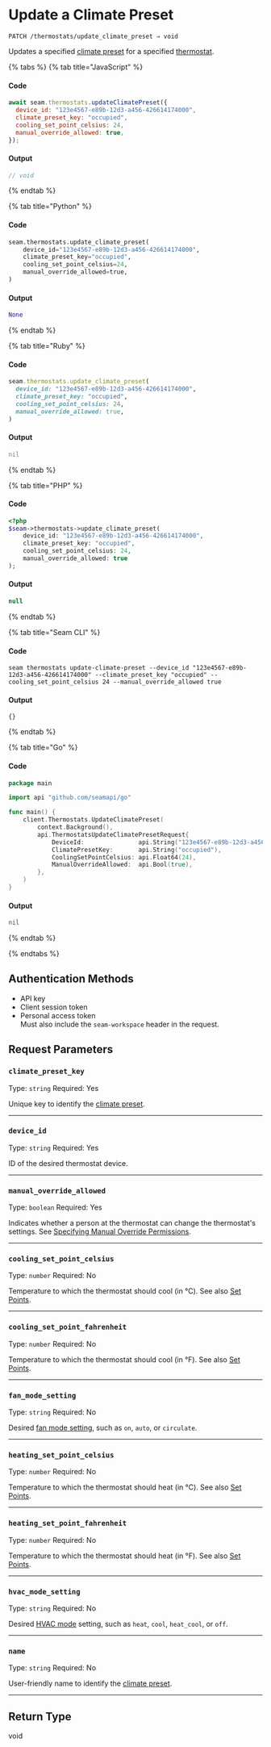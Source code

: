 # Update a Climate Preset

```
PATCH /thermostats/update_climate_preset ⇒ void
```

Updates a specified [climate preset](../../capability-guides/thermostats/creating-and-managing-climate-presets/README.md) for a specified [thermostat](https://docs.seam.co/latest/capability-guides/thermostats).

{% tabs %}
{% tab title="JavaScript" %}
#### Code

```javascript
await seam.thermostats.updateClimatePreset({
  device_id: "123e4567-e89b-12d3-a456-426614174000",
  climate_preset_key: "occupied",
  cooling_set_point_celsius: 24,
  manual_override_allowed: true,
});
```

#### Output

```javascript
// void
```
{% endtab %}

{% tab title="Python" %}
#### Code

```python
seam.thermostats.update_climate_preset(
    device_id="123e4567-e89b-12d3-a456-426614174000",
    climate_preset_key="occupied",
    cooling_set_point_celsius=24,
    manual_override_allowed=true,
)
```

#### Output

```python
None
```
{% endtab %}

{% tab title="Ruby" %}
#### Code

```ruby
seam.thermostats.update_climate_preset(
  device_id: "123e4567-e89b-12d3-a456-426614174000",
  climate_preset_key: "occupied",
  cooling_set_point_celsius: 24,
  manual_override_allowed: true,
)
```

#### Output

```ruby
nil
```
{% endtab %}

{% tab title="PHP" %}
#### Code

```php
<?php
$seam->thermostats->update_climate_preset(
    device_id: "123e4567-e89b-12d3-a456-426614174000",
    climate_preset_key: "occupied",
    cooling_set_point_celsius: 24,
    manual_override_allowed: true
);
```

#### Output

```php
null
```
{% endtab %}

{% tab title="Seam CLI" %}
#### Code

```seam_cli
seam thermostats update-climate-preset --device_id "123e4567-e89b-12d3-a456-426614174000" --climate_preset_key "occupied" --cooling_set_point_celsius 24 --manual_override_allowed true
```

#### Output

```seam_cli
{}
```
{% endtab %}

{% tab title="Go" %}
#### Code

```go
package main

import api "github.com/seamapi/go"

func main() {
	client.Thermostats.UpdateClimatePreset(
		context.Background(),
		api.ThermostatsUpdateClimatePresetRequest{
			DeviceId:               api.String("123e4567-e89b-12d3-a456-426614174000"),
			ClimatePresetKey:       api.String("occupied"),
			CoolingSetPointCelsius: api.Float64(24),
			ManualOverrideAllowed:  api.Bool(true),
		},
	)
}
```

#### Output

```go
nil
```
{% endtab %}

{% endtabs %}

## Authentication Methods

- API key
- Client session token
- Personal access token
  <br>Must also include the `seam-workspace` header in the request.

## Request Parameters

### `climate_preset_key`

Type: `string`
Required: Yes

Unique key to identify the [climate preset](../../capability-guides/thermostats/creating-and-managing-climate-presets/README.md).

***

### `device_id`

Type: `string`
Required: Yes

ID of the desired thermostat device.

***

### `manual_override_allowed`

Type: `boolean`
Required: Yes

Indicates whether a person at the thermostat can change the thermostat's settings. See [Specifying Manual Override Permissions](../../capability-guides/thermostats/creating-and-managing-thermostat-schedules.md#specifying-manual-override-permissions).

***

### `cooling_set_point_celsius`

Type: `number`
Required: No

Temperature to which the thermostat should cool (in °C). See also [Set Points](../../capability-guides/thermostats/understanding-thermostat-concepts/set-points.md).

***

### `cooling_set_point_fahrenheit`

Type: `number`
Required: No

Temperature to which the thermostat should cool (in °F). See also [Set Points](../../capability-guides/thermostats/understanding-thermostat-concepts/set-points.md).

***

### `fan_mode_setting`

Type: `string`
Required: No

Desired [fan mode setting](https://docs.seam.co/latest/capability-guides/thermostats/configure-current-climate-settings#fan-mode-settings), such as `on`, `auto`, or `circulate`.

***

### `heating_set_point_celsius`

Type: `number`
Required: No

Temperature to which the thermostat should heat (in °C). See also [Set Points](../../capability-guides/thermostats/understanding-thermostat-concepts/set-points.md).

***

### `heating_set_point_fahrenheit`

Type: `number`
Required: No

Temperature to which the thermostat should heat (in °F). See also [Set Points](../../capability-guides/thermostats/understanding-thermostat-concepts/set-points.md).

***

### `hvac_mode_setting`

Type: `string`
Required: No

Desired [HVAC mode](../../capability-guides/thermostats/understanding-thermostat-concepts/hvac-mode.md) setting, such as `heat`, `cool`, `heat_cool`, or `off`.

***

### `name`

Type: `string`
Required: No

User-friendly name to identify the [climate preset](../../capability-guides/thermostats/creating-and-managing-climate-presets/README.md).

***

## Return Type

void
